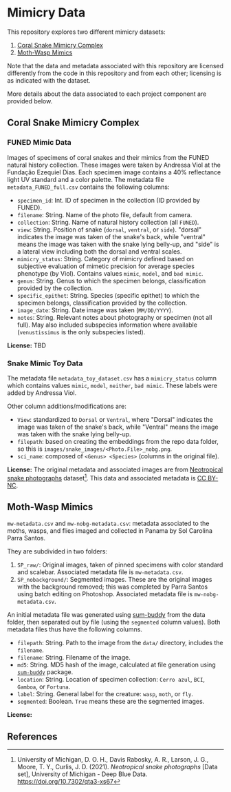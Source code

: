 # Mimicry Data

This repository explores two different mimicry datasets:

1. [Coral Snake Mimicry Complex](#coral-snake-mimicry-complex)
2. [Moth-Wasp Mimics](#moth-wasp-mimics)

Note that the data and metadata associated with this repository are licensed differently from the code in this repository and from each other; licensing is as indicated with the dataset.

More details about the data associated to each project component are provided below.

## Coral Snake Mimicry Complex

### FUNED Mimic Data

Images of specimens of coral snakes and their mimics from the FUNED natural history collection. These images were taken by Andressa Viol at the Fundação Ezequiel Dias. Each specimen image contains a 40% reflectance light UV standard and a color palette. The metadata file `metadata_FUNED_full.csv` contains the following columns:
- `specimen_id`: Int. ID of specimen in the collection (ID provided by FUNED).
- `filename`: String. Name of the photo file, default from camera.
- `collection`: String. Name of natural history collection (all `FUNED`).
- `view`: String. Position of snake (`dorsal`, `ventral`, or `side`). "dorsal" indicates the image was taken of the snake's back, while "ventral" means the image was taken with the snake lying belly-up, and "side" is a lateral view including both the dorsal and ventral scales.
- `mimicry_status`: String. Category of mimicry defined based on subjective evaluation of mimetic precision for average species phenotype (by Viol). Contains values `mimic`, `model`, and `bad mimic`.
- `genus`: String. Genus to which the specimen belongs, classification provided by the collection.
- `specific_epithet`: String. Species (specific epithet) to which the specimen belongs, classification provided by the collection.
- `image_date`: String. Date image was taken (`MM/DD/YYYY`).
- `notes`: String. Relevant notes about photography or specimen (not all full). May also included subspecies information where available (`venustissimus` is the only subspecies listed).

**License:** TBD

### Snake Mimic Toy Data

The metadata file `metadata_toy_dataset.csv` has a `mimicry_status` column which contains values `mimic`, `model`, `neither`, `bad mimic`.
These labels were added by Andressa Viol. 

Other column additions/modifications are:
- `View`: standardized to `Dorsal` or `Ventral`, where "Dorsal" indicates the image was taken of the snake's back, while "Ventral" means the image was taken with the snake lying belly-up.
- `filepath`: based on creating the embeddings from the repo data folder, so this is `images/snake_images/<Photo.File>_nobg.png`.
- `sci_name`: composed of `<Genus> <Species>` (columns in the original file).

**License:** The original metadata and associated images are from [Neotropical snake photographs](https://doi.org/10.7302/qta3-xs67) dataset[^1]. This data and associated metadata is [CC BY-NC](http://creativecommons.org/licenses/by-nc/4.0/).

## Moth-Wasp Mimics

`mw-metadata.csv` and `mw-nobg-metadata.csv`: metadata associated to the moths, wasps, and flies imaged and collected in Panama by Sol Carolina Parra Santos.

They are subdivided in two folders:
1. `SP_raw/`: Original images, taken of pinned specimens with color standard and scalebar. Associated metadata file is `mw-metadata.csv`.
2. `SP_nobackground/`: Segmented images. These are the original images with the background removed; this was completed by Parra Santos using batch editing on Photoshop.
Associated metadata file is `mw-nobg-metadata.csv`.

An initial metadata file was generated using [sum-buddy](https://github.com/Imageomics/sum-buddy) from the data folder, then separated out by file (using the `segmented` column values). Both metadata files thus have the following columns.
- `filepath`: String. Path to the image from the `data/` directory, includes the `filename`.
- `filename`: String. Filename of the image.
- `md5`: String. MD5 hash of the image, calculated at file generation using [`sum-buddy`](https://github.com/Imageomics/sum-buddy) package.
- `location`: String. Location of specimen collection: `Cerro azul`, `BCI`, `Gamboa`, or `Fortuna`.
- `label`: String. General label for the creature: `wasp`, `moth`, or `fly`.
- `segmented`: Boolean. `True` means these are the segmented images.

**License:**

## References

[^1]: University of Michigan, D. O. H., Davis Rabosky, A. R., Larson, J. G., Moore, T. Y., Curlis, J. D. (2021). _Neotropical snake photographs_ [Data set], University of Michigan - Deep Blue Data. https://doi.org/10.7302/qta3-xs67
